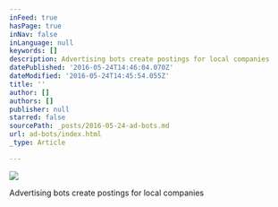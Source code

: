 ```yaml
---
inFeed: true
hasPage: true
inNav: false
inLanguage: null
keywords: []
description: Advertising bots create postings for local companies
datePublished: '2016-05-24T14:46:04.070Z'
dateModified: '2016-05-24T14:45:54.055Z'
title: ''
author: []
authors: []
publisher: null
starred: false
sourcePath: _posts/2016-05-24-ad-bots.md
url: ad-bots/index.html
_type: Article

---
```

![](https://the-grid-user-content.s3-us-west-2.amazonaws.com/1c79142c-3e46-48bd-b68d-e50391a6d07f.jpg)

Advertising bots create postings for local companies